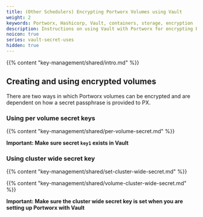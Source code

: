 ```yaml
---
title: (Other Schedulers) Encrypting Portworx Volumes using Vault
weight: 2
keywords: Portworx, Hashicorp, Vault, containers, storage, encryption
description: Instructions on using Vault with Portworx for encrypting Portworx Volumes
noicon: true
series: vault-secret-uses
hidden: true
---
```


{{% content "key-management/shared/intro.md" %}}


## Creating and using encrypted volumes

There are two ways in which Portworx volumes can be encrypted and are dependent on how a secret passphrase is provided to PX.

### Using per volume secret keys

{{% content "key-management/shared/per-volume-secret.md" %}}

__Important: Make sure secret `key1` exists in Vault__

### Using cluster wide secret key


{{% content "key-management/shared/set-cluster-wide-secret.md" %}}

{{% content "key-management/shared/volume-cluster-wide-secret.md" %}}

__Important: Make sure the cluster wide secret key is set when you are setting up Portworx with Vault__